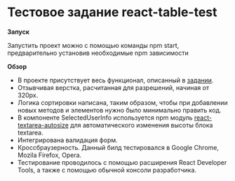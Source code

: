 # Тестовое задание react-table-test

**Запуск**

Запустить проект можно с помощью команды npm start, предварительно установив необходимые npm зависимости

**Обзор**

* В проекте присутствует весь функционал, описанный в [задании](https://github.com/fugr-ru/frontend-javascript-test). 
* Отзывчивая верстка, расчитанная для разрешений, начиная от 320px.
* Логика сортировки написана, таким образом, чтобы при добавлении новых методов и элементов нужно было минимально править код.
* В компоненте SelectedUserInfo используется npm модуль [react-textarea-autosize](https://www.npmjs.com/package/react-textarea-autosize) для автоматического изменения высоты блока textarea.
* Интегрирована валидация форм.
* Кроссбраузерность. Данный билд тестировался в Google Chrome, Mozila Firefox, Opera.
* Тестирование проводилось с помощью расширения React Developer Tools, а также с помощью обычной консоли разработчика.